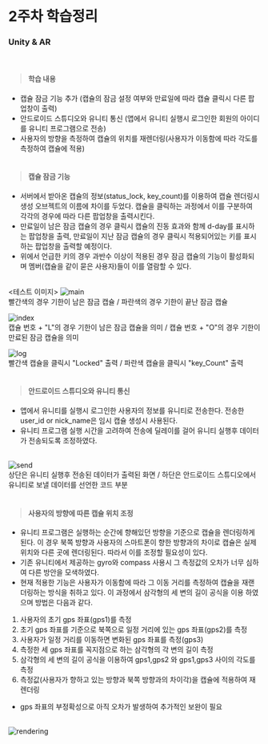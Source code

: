 2주차 학습정리<br/>
===============

### Unity & AR
<br/>

> #### 학습 내용 <br/>
* 캡슐 잠금 기능 추가 (캡슐의 잠금 설정 여부와 만료일에 따라 캡슐 클릭시 다른 팝업창이 출력)
* 안드로이드 스튜디오와 유니티 통신 (앱에서 유니티 실행시 로그인한 회원의 아이디를 유니티 프로그램으로 전송)
* 사용자의 방향을 측정하여 캡슐의 위치를 재렌더링(사용자가 이동함에 따라 각도를 측정하여 캡슐에 적용) <br/><br/>


> #### 캡슐 잠금 기능<br/>
* 서버에서 받아온 캡슐의 정보(status_lock, key_count)를 이용하여 캡슐 렌더링시 생성 오브젝트의 이름에 차이를 두었다. 캡슐을 클릭하는 과정에서 이를
구분하여 각각의 경우에 따라 다른 팝업창을 출력시킨다.
* 만료일이 남은 잠금 캡슐의 경우 클릭시 캡슐의 진동 효과와 함께 d-day를 표시하는 팝업창을 출력, 만료일이 지난 잠금 캡슐의 경우 클릭시 적용되어있는 키를
표시하는 팝업창을 출력할 예정이다.
* 위에서 언급한 키의 경우 과반수 이상이 적용된 경우 잠금 캡슐의 기능이 활성화되며 멤버(캡슐을 같이 묻은 사용자)들이 이를 열람할 수 있다. <br/><br/>


<테스트 이미지>
![main](https://user-images.githubusercontent.com/48250370/88484140-9553b300-cfa7-11ea-94d8-d279a3393910.PNG)<br/>
빨간색의 경우 기한이 남은 잠금 캡슐 / 파란색의 경우 기한이 끝난 잠금 캡슐

![index](https://user-images.githubusercontent.com/48250370/88484143-971d7680-cfa7-11ea-8f97-ce6e9e0e14bc.PNG)<br/>
캡슐 번호 + "L"의 경우 기한이 남은 잠금 캡슐을 의미 / 캡슐 번호 + "O"의 경우 기한이 만료된 잠금 캡슐을 의미

![log](https://user-images.githubusercontent.com/48250370/88484142-9684e000-cfa7-11ea-80d3-b0f486fd5ed7.PNG)<br/>
빨간색 캡슐을 클릭시 "Locked" 출력 / 파란색 캡슐을 클릭시 "key_Count" 출력<br/><br/>

> #### 안드로이드 스튜디오와 유니티 통신<br/>
* 앱에서 유니티를 실행시 로그인한 사용자의 정보를 유니티로 전송한다. 전송한 user_id or nick_name은 임시 캡슐 생성시 사용된다.
* 유니티 프로그램 실행 시간을 고려하여 전송에 딜레이를 걸어 유니티 실행후 데이터가 전송되도록 조정하였다. <br/><br/>

![send](https://user-images.githubusercontent.com/48250370/88484334-d7c9bf80-cfa8-11ea-931d-b0df56a241f6.png)<br/>
상단은 유니티 실행후 전송된 데이터가 출력된 화면 / 하단은 안드로이드 스튜디오에서 유니티로 보낼 데이터를 선언한 코드 부분<br/><br/>


> #### 사용자의 방향에 따른 캡슐 위치 조정<br/>
* 유니티 프로그램은 실행하는 순간에 향해있던 방향을 기준으로 캡슐을 렌더링하게 된다. 이 경우 북쪽 방향과 사용자의 스마트폰이 향한 방향과의 차이로 캡슐은
실제 위치와 다른 곳에 렌더링된다. 따라서 이를 조정할 필요성이 있다.
* 기존 유니티에서 제공하는 gyro와 compass 사용시 그 측정값의 오차가 너무 심하여 다른 방안을 모색하였다.
* 현재 적용한 기능은 사용자가 이동함에 따라 그 이동 거리를 측정하여 캡슐을 재랜더링하는 방식을 취하고 있다. 이 과정에서 삼각형의 세 변의 길이 공식을 이용
하였으며 방법은 다음과 같다.
1. 사용자의 초기 gps 좌표(gps1)를 측정
2. 초기 gps 좌표를 기준으로 북쪽으로 일정 거리에 있는 gps 좌표(gps2)를 측정
3. 사용자가 일정 거리를 이동하면 변화된 gps 좌표를 측정(gps3)
4. 측정한 세 gps 좌표를 꼭지점으로 하는 삼각형의 각 변의 길이 측정
5. 삼각형의 세 변의 길이 공식을 이용하여 gps1,gps2 와 gps1,gps3 사이의 각도를 측정
6. 측정값(사용자가 향하고 있는 방향과 북쪽 방향과의 차이각)을 캡슐에 적용하여 재렌더링 
* gps 좌표의 부정확성으로 아직 오차가 발생하여 추가적인 보완이 필요 <br/><br/>

![rendering](https://user-images.githubusercontent.com/48250370/88484582-8f130600-cfaa-11ea-87ff-197b6b1a638d.png)<br/>
